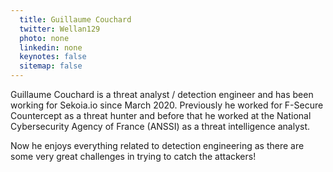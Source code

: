 ```yaml
---
  title: Guillaume Couchard
  twitter: Wellan129
  photo: none
  linkedin: none
  keynotes: false
  sitemap: false
---
```

Guillaume Couchard is a threat analyst / detection engineer and has been working for Sekoia.io since March 2020. Previously he worked for F-Secure Countercept as a threat hunter and before that he worked at the National Cybersecurity Agency of France (ANSSI) as a threat intelligence analyst. 

Now he enjoys everything related to detection engineering as there are some very great challenges in trying to catch the attackers!